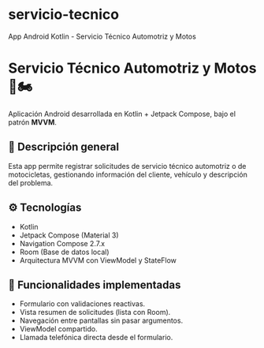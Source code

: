 # servicio-tecnico
App Android Kotlin - Servicio Técnico Automotriz y Motos
# Servicio Técnico Automotriz y Motos 🚗🏍️

Aplicación Android desarrollada en Kotlin + Jetpack Compose, bajo el patrón **MVVM**.

## 🧩 Descripción general
Esta app permite registrar solicitudes de servicio técnico automotriz o de motocicletas,
gestionando información del cliente, vehículo y descripción del problema.

## ⚙️ Tecnologías
- Kotlin
- Jetpack Compose (Material 3)
- Navigation Compose 2.7.x
- Room (Base de datos local)
- Arquitectura MVVM con ViewModel y StateFlow

## 🧠 Funcionalidades implementadas
- Formulario con validaciones reactivas.
- Vista resumen de solicitudes (lista con Room).
- Navegación entre pantallas sin pasar argumentos.
- ViewModel compartido.
- Llamada telefónica directa desde el formulario.
